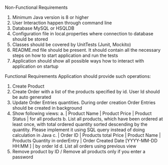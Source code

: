 Non-Functional Requirements
1. Minimum Java version is 8 or higher
2. User Interaction happen through command line
3. Database MySQL or HSQLDB
4. Configuration file in local.properties where connection to database should be stored
5. Classes should be covered by UnitTests (Junit, Mockito)
6. README.md file should be present. It should contain all the necessary steps on
how to start application and run the tests
7. Application should show all possible ways how to interact with application on startup


Functional Requirements
Application should provide such operations:
1. Create Product
2. Create Order with a list of the products specified by id. User Id should be auto generated
3. Update Order Entries quantities. During order creation Order Entries should be created
in background
4. Show following views:
a. | Product Name | Product Price | Product Status | for all products
b. List all products, which have been ordered at least once, with total ordered
quantity sorted descending by the quantity. Please implement it using SQL
query instead of doing calculation in Java
c. | Order ID | Products total Price | Product Name | Products Quantity in orderEntry
| Order Created Date [YYYY-MM-DD HH:MM ] | by order Id
d. List all orders using previous view
5. Remove product by ID / Remove all products only if you enter a password